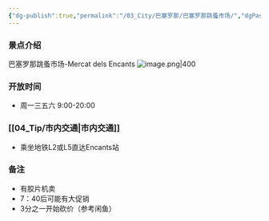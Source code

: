 ```yaml
---
{"dg-publish":true,"permalink":"/03_City/巴塞罗那/巴塞罗那跳蚤市场/","dgPassFrontmatter":true}
---
```


### 景点介绍
巴塞罗那跳蚤市场-Mercat dels Encants
![image.png|400](https://obsidan-1314364309.cos.ap-beijing.myqcloud.com/obsidan/20250304004619285.png)


### 开放时间
+ 周一三五六 9:00-20:00

### [[04_Tip/市内交通\|市内交通]]
+ 乘坐地铁L2或L5直达Encants站
### 备注
+ 有胶片机卖
+ 7：40后可能有大促销
+ 3分之一开始砍价（参考闲鱼）

